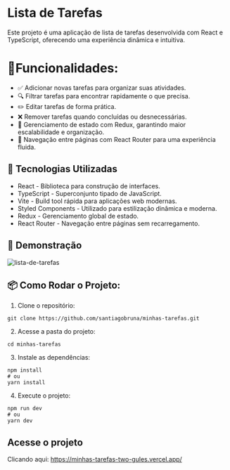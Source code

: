 # Lista de Tarefas
Este projeto é uma aplicação de lista de tarefas desenvolvida com React e TypeScript, oferecendo uma experiência dinâmica e intuitiva.
# 🎯Funcionalidades:
- ✅ Adicionar novas tarefas para organizar suas atividades.
- 🔍 Filtrar tarefas para encontrar rapidamente o que precisa.
- ✏️ Editar tarefas de forma prática.
- ❌ Remover tarefas quando concluídas ou desnecessárias.
- 📂 Gerenciamento de estado com Redux, garantindo maior escalabilidade e organização.
- 🔀 Navegação entre páginas com React Router para uma experiência fluida.

## 🚀 Tecnologias Utilizadas
- React - Biblioteca para construção de interfaces.
- TypeScript - Superconjunto tipado de JavaScript.
- Vite - Build tool rápida para aplicações web modernas.
- Styled Components - Utilizado para estilização dinâmica e moderna.
- Redux - Gerenciamento global de estado.
- React Router - Navegação entre páginas sem recarregamento.

## 📸 Demonstração
![lista-de-tarefas](https://github.com/user-attachments/assets/21b34aaa-514d-4a61-9d5f-dc8357711256)

## 📦 Como Rodar o Projeto:

1. Clone o repositório:
``` 
git clone https://github.com/santiagobruna/minhas-tarefas.git

````
2. Acesse a pasta do projeto:
``` 
cd minhas-tarefas

````
3. Instale as dependências:
``` 
npm install
# ou
yarn install

````
4. Execute o projeto:
``` 
npm run dev
# ou
yarn dev

````
## Acesse o projeto
Clicando aqui: https://minhas-tarefas-two-gules.vercel.app/
